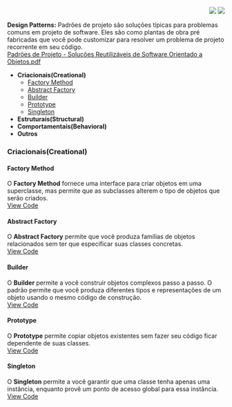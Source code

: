 <p align="right">
<a href="https://www.linkedin.com/in/carlosalexandredev/" alt="Linkedin">
<img src="https://img.shields.io/badge/-Linkedin-0e76a8?style=flat-square&logo=Linkedin&logoColor=white&link=LINK-DO-SEU-LINKEDIN" /></a> 
<a href="mailto:carlosalexandre5670@gmail.com?subject=GitHub%20%7C%20%5BASSUNTO%5D" alt="Gmail">
<img src="https://img.shields.io/badge/-Gmail-FF0000?style=flat-square&labelColor=FF0000&logo=gmail&logoColor=white&link=LINK-DO-SEU-EMAIL" /></a>
</p>

**Design Patterns:**
Padrões de projeto são soluções típicas para problemas comuns em projeto de software. Eles são como plantas de obra pré fabricadas que você pode customizar para resolver um problema de projeto recorrente em seu código.</br>
[Padrões de Projeto - Solucões Reutilizáveis de Software Orientado a Objetos.pdf](https://github.com/carlosalexandredev/desing-patterns/blob/c0ddbf7b49bed10d18ecf1941745d72e97ab6105/Padr%C3%B5es%20de%20Projeto%20-%20Soluc%C3%B5es%20Reutiliz%C3%A1veis%20de%20Software%20Orientado%20a%20Objetos.pdf)
- **Criacionais(Creational)**
    - [Factory Method](#factory-method)
    - [Abstract Factory](#abstract-factory)
    - [Builder](#builder)
    - [Prototype](#prototype)
    - [Singleton](#singleton)
- **Estruturais(Structural)**
- **Comportamentais(Behavioral)**
- **Outros**

### Criacionais(Creational)

#### Factory Method
O **Factory Method** fornece uma interface para criar objetos em uma superclasse, mas permite que as subclasses alterem o tipo de objetos que serão criados.</br>
[View Code](src/main/java/dev/carlos/designpatters/creational/factory_method)
#### Abstract Factory
O **Abstract Factory** permite que você produza famílias de objetos relacionados sem ter que especificar suas classes concretas.</br>
[View Code](src/main/java/dev/carlos/designpatters/creational/abstract_method)

#### Builder
O **Builder** permite a você construir objetos complexos passo a passo. O padrão permite que você produza diferentes tipos e representações de um objeto usando o mesmo código de construção.</br>
[View Code](src/main/java/dev/carlos/designpatters/creational/builder)


#### Prototype
O **Prototype** permite copiar objetos existentes sem fazer seu código ficar dependente de suas classes.</br>
[View Code](src/main/java/dev/carlos/designpatters/creational/prototype)

#### Singleton
O **Singleton** permite a você garantir que uma classe tenha apenas uma instância, enquanto provê um ponto de acesso global para essa instância.</br>
[View Code](src/main/java/dev/carlos/designpatters/creational/singleton)
